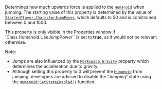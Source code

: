 Determines how much upwards force is applied to the [`Humanoid`](https://create.roblox.com/docs/reference/engine/classes/Humanoid) when
jumping. The starting value of this property is determined by the value of
[`StarterPlayer.CharacterJumpPower`](https://create.roblox.com/docs/reference/engine/classes/StarterPlayer#CharacterJumpPower), which defaults to 50 and is
constrained between 0 and 1000.

This property is only visible in the Properties window if
`Class.Humanoid.UseJumpPower`` is set to **true**, as it would not be
relevant otherwise.

Note:

- Jumps are also influenced by the [`Workspace.Gravity`](https://create.roblox.com/docs/reference/engine/classes/Workspace#Gravity) property
which determines the acceleration due to gravity.
- Although setting this property to 0 will prevent the [`Humanoid`](https://create.roblox.com/docs/reference/engine/classes/Humanoid)
from jumping, developers are advised to disable the "Jumping" state
using the [`Humanoid:SetStateEnabled()`](https://create.roblox.com/docs/reference/engine/classes/Humanoid#SetStateEnabled) function.